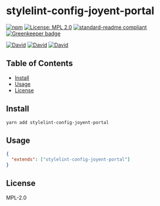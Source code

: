 # stylelint-config-joyent-portal

[![npm](https://img.shields.io/npm/v/stylelint-config-joyent-portal.svg?style=flat-square)](https://www.npmjs.com/package/stylelint-config-joyent-portal)
[![License: MPL 2.0](https://img.shields.io/badge/License-MPL%202.0-brightgreen.svg?style=flat-square)](https://opensource.org/licenses/MPL-2.0)
[![standard-readme compliant](https://img.shields.io/badge/standard--readme-OK-green.svg?style=flat-square)](https://github.com/RichardLitt/standard-readme)
[![Greenkeeper badge](https://img.shields.io/badge/greenkeeper-enabled-brightgreen.svg?style=flat-square)](https://greenkeeper.io/)

[![David](https://img.shields.io/david/yldio/stylelint-config-joyent-portal.svg?style=flat-square)](https://david-dm.org/yldio/stylelint-config-joyent-portal)
[![David](https://img.shields.io/david/dev/yldio/stylelint-config-joyent-portal.svg?style=flat-square)](https://david-dm.org/yldio/stylelint-config-joyent-portal?type=dev)
[![David](https://img.shields.io/david/peer/yldio/stylelint-config-joyent-portal.svg?style=flat-square)](https://david-dm.org/yldio/stylelint-config-joyent-portal?type=peer)

## Table of Contents

- [Install](#install)
- [Usage](#usage)
- [License](#license)

## Install

```
yarn add stylelint-config-joyent-portal
```

## Usage

```json
{
  "extends": ["stylelint-config-joyent-portal"]
}
```

## License

MPL-2.0
